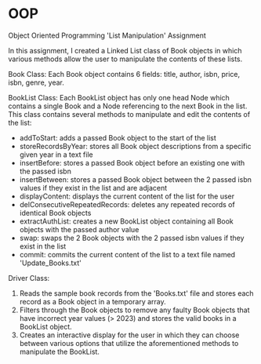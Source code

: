 # OOP

Object Oriented Programming 'List Manipulation' Assignment

In this assignment, I created a Linked List class of Book objects in which various methods allow the user to manipulate the contents of these lists.

Book Class:
Each Book object contains 6 fields: title, author, isbn, price, isbn, genre, year.

BookList Class:
Each BookList object has only one head Node which contains a single Book and a Node referencing to the next Book in the list.
This class contains several methods to manipulate and edit the contents of the list:
  - addToStart: adds a passed Book object to the start of the list 
  - storeRecordsByYear: stores all Book object descriptions from a specific given year in a text file
  - insertBefore: stores a passed Book object before an existing one with the passed isbn
  - insertBetween: stores a passed Book object between the 2 passed isbn values if they exist in the list and are adjacent
  - displayContent: displays the current content of the list for the user
  - delConsecutiveRepeatedRecords: deletes any repeated records of identical Book objects
  - extractAuthList: creates a new BookList object containing all Book objects with the passed author value
  - swap: swaps the 2 Book objects with the 2 passed isbn values if they exist in the list
  - commit: commits the current content of the list to a text file named 'Update_Books.txt'
  
Driver Class:
1. Reads the sample book records from the 'Books.txt' file and stores each record as a Book object in a temporary array.
2. Filters through the Book objects to remove any faulty Book objects that have incorrect year values (> 2023) and stores the valid books in a BookList object.
3. Creates an interactive display for the user in which they can choose between various options that utilize the aforementioned methods to manipulate the BookList.
